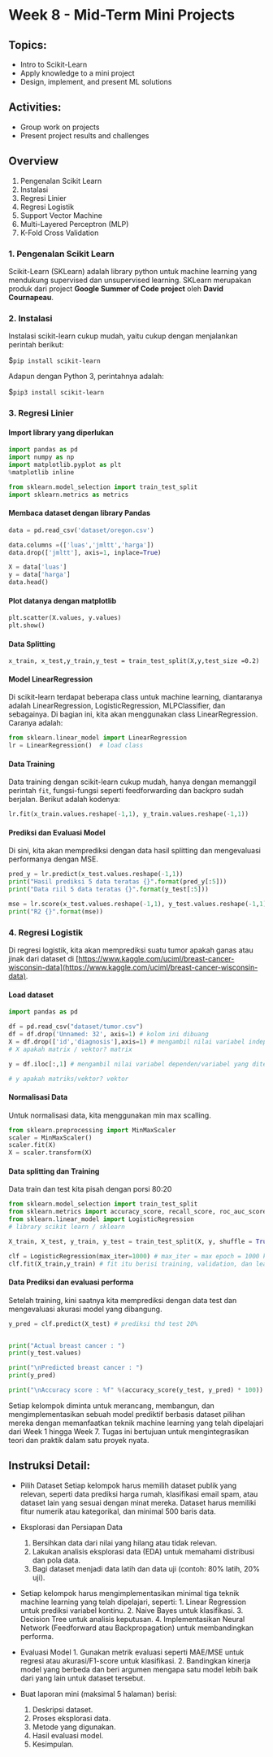 # Week 8 - Mid-Term Mini Projects
## Topics:
- Intro to Scikit-Learn
- Apply knowledge to a mini project
- Design, implement, and present ML solutions

## Activities:
- Group work on projects
- Present project results and challenges

## Overview ##

1. Pengenalan Scikit Learn
1. Instalasi
1. Regresi Linier
1. Regresi Logistik
1. Support Vector Machine
1. Multi-Layered Perceptron (MLP)
1. K-Fold Cross Validation

### 1. Pengenalan Scikit Learn ###

Scikit-Learn (SKLearn) adalah library python untuk machine learning yang mendukung supervised dan unsupervised learning. SKLearn merupakan produk dari project **Google Summer of Code project** oleh **David Cournapeau**. 

### 2. Instalasi ###

Instalasi scikit-learn cukup mudah, yaitu cukup dengan menjalankan perintah berikut:

$<code>pip install scikit-learn</code>  

Adapun dengan Python 3, perintahnya adalah:

$<code>pip3 install scikit-learn</code>

### 3. Regresi Linier ###

#### Import library yang diperlukan ####

```python
import pandas as pd
import numpy as np
import matplotlib.pyplot as plt
%matplotlib inline

from sklearn.model_selection import train_test_split
import sklearn.metrics as metrics

```

#### Membaca dataset dengan library Pandas ####
```python
data = pd.read_csv('dataset/oregon.csv')

data.columns =(['luas','jmltt','harga'])
data.drop(['jmltt'], axis=1, inplace=True)

X = data['luas']
y = data['harga']
data.head()
```

#### Plot datanya dengan matplotlib
```python
plt.scatter(X.values, y.values)
plt.show()
```

#### Data Splitting ####
```
x_train, x_test,y_train,y_test = train_test_split(X,y,test_size =0.2)
```

#### Model LinearRegression ####

Di scikit-learn terdapat beberapa class untuk machine learning, diantaranya adalah LinearRegression, LogisticRegression, MLPClassifier, dan sebagainya. Di bagian ini, kita akan menggunakan class LinearRegression. Caranya adalah:
```python
from sklearn.linear_model import LinearRegression
lr = LinearRegression()  # load class
```

#### Data Training ####
Data training dengan scikit-learn cukup mudah, hanya dengan memanggil perintah <code>fit</code>, fungsi-fungsi seperti feedforwarding dan backpro sudah berjalan. Berikut adalah kodenya:

```python
lr.fit(x_train.values.reshape(-1,1), y_train.values.reshape(-1,1))
```

#### Prediksi dan Evaluasi Model ####
Di sini, kita akan memprediksi dengan data hasil splitting dan mengevaluasi performanya dengan MSE.

```python
pred_y = lr.predict(x_test.values.reshape(-1,1))
print("Hasil prediksi 5 data teratas {}".format(pred_y[:5]))
print("Data riil 5 data teratas {}".format(y_test[:5]))

mse = lr.score(x_test.values.reshape(-1,1), y_test.values.reshape(-1,1))
print("R2 {}".format(mse))
```

### 4. Regresi Logistik ### 

Di regresi logistik, kita akan memprediksi suatu tumor apakah ganas atau jinak dari dataset di [https://www.kaggle.com/uciml/breast-cancer-wisconsin-data](https://www.kaggle.com/uciml/breast-cancer-wisconsin-data).

#### Load dataset ####

```python
import pandas as pd

df = pd.read_csv("dataset/tumor.csv")
df = df.drop('Unnamed: 32', axis=1) # kolom ini dibuang
X = df.drop(['id','diagnosis'],axis=1) # mengambil nilai variabel independen/variabel penentu nilai y/atribut
# X apakah matrix / vektor? matrix

y = df.iloc[:,1] # mengambil nilai variabel dependen/variabel yang ditentukan oleh variabel independennya

# y apakah matriks/vektor? vektor 
```

#### Normalisasi Data ####
Untuk normalisasi data, kita menggunakan min max scalling.

```python
from sklearn.preprocessing import MinMaxScaler
scaler = MinMaxScaler()
scaler.fit(X)
X = scaler.transform(X)
```

#### Data splitting dan Training ####
Data train dan test kita pisah dengan porsi 80:20

```python
from sklearn.model_selection import train_test_split
from sklearn.metrics import accuracy_score, recall_score, roc_auc_score, confusion_matrix
from sklearn.linear_model import LogisticRegression
# library scikit learn / sklearn

X_train, X_test, y_train, y_test = train_test_split(X, y, shuffle = True, test_size=0.2) 

clf = LogisticRegression(max_iter=1000) # max_iter = max epoch = 1000 kali epoch
clf.fit(X_train,y_train) # fit itu berisi training, validation, dan learning rate
```

#### Data Prediksi dan evaluasi performa ####

Setelah training, kini saatnya kita memprediksi dengan data test dan mengevaluasi akurasi model yang dibangung. 

```python
y_pred = clf.predict(X_test) # prediksi thd test 20%


print("Actual breast cancer : ")
print(y_test.values)

print("\nPredicted breast cancer : ")
print(y_pred)

print("\nAccuracy score : %f" %(accuracy_score(y_test, y_pred) * 100))

```

Setiap kelompok diminta untuk merancang, membangun, dan mengimplementasikan sebuah model prediktif berbasis dataset pilihan mereka dengan memanfaatkan teknik machine learning yang telah dipelajari dari Week 1 hingga Week 7. Tugas ini bertujuan untuk mengintegrasikan teori dan praktik dalam satu proyek nyata.

## Instruksi Detail:

- Pilih Dataset
Setiap kelompok harus memilih dataset publik yang relevan, seperti data prediksi harga rumah, klasifikasi email spam, atau dataset lain yang sesuai dengan minat mereka. Dataset harus memiliki fitur numerik atau kategorikal, dan minimal 500 baris data.

- Eksplorasi dan Persiapan Data
	1. Bersihkan data dari nilai yang hilang atau tidak relevan.
	2. Lakukan analisis eksplorasi data (EDA) untuk memahami distribusi dan pola data.
	3. Bagi dataset menjadi data latih dan data uji (contoh: 80% latih, 20% uji).

- Setiap kelompok harus mengimplementasikan minimal tiga teknik machine learning yang telah dipelajari, seperti:
		1. Linear Regression untuk prediksi variabel kontinu.
		2. Naive Bayes untuk klasifikasi.
		3. Decision Tree untuk analisis keputusan.
        4. Implementasikan Neural Network (Feedforward atau Backpropagation) untuk membandingkan performa.

- Evaluasi Model
        1. Gunakan metrik evaluasi seperti MAE/MSE untuk regresi atau akurasi/F1-score untuk klasifikasi.
        2. Bandingkan kinerja model yang berbeda dan beri argumen mengapa satu model lebih baik dari yang lain untuk dataset tersebut.

- Buat laporan mini (maksimal 5 halaman) berisi:
    1. Deskripsi dataset.
    2. Proses eksplorasi data.
    3. Metode yang digunakan.
    4. Hasil evaluasi model.
    5. Kesimpulan.
